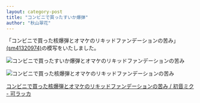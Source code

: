 ```yaml
---
layout: category-post
title: "コンビニで買ったすいか爆弾"
author: "秋山翠花"
---
```


「コンビニで買った核爆弾とオマケのリキッドファンデーションの苦み」[(sm41320974)](https://www.nicovideo.jp/watch/sm41320974)の模写をいたしました。

![コンビニで買ったすいか爆弾とオマケのリキッドファンデーションの苦み](https://sueakiyama.github.io/illustrations/images/20230206_2.png)

![コンビニで買った核爆弾とオマケのリキッドファンデーションの苦み](https://sueakiyama.github.io/illustrations/images/20230206_1.png)

<script type="application/javascript" src="https://embed.nicovideo.jp/watch/sm41320974/script?w=640&h=360"></script><noscript><a href="https://www.nicovideo.jp/watch/sm41320974">コンビニで買った核爆弾とオマケのリキッドファンデーションの苦み / 初音ミク - 可ラッカ</a></noscript>
